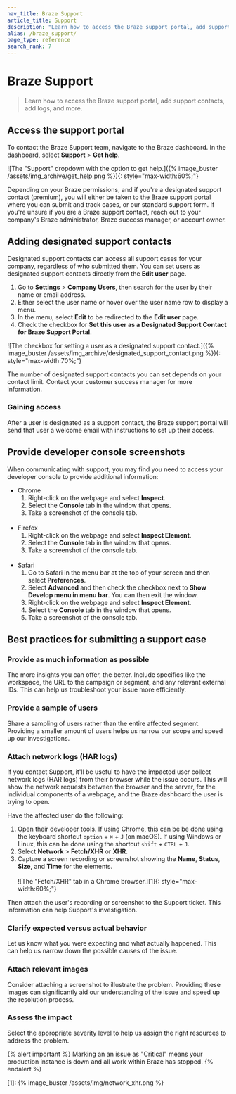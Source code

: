 ```yaml
---
nav_title: Braze Support
article_title: Support
description: "Learn how to access the Braze support portal, add support contacts, add logs, and more."
alias: /braze_support/
page_type: reference
search_rank: 7
---
```


# Braze Support

> Learn how to access the Braze support portal, add support contacts, add logs, and more.

## Access the support portal

To contact the Braze Support team, navigate to the Braze dashboard. In the dashboard, select **Support** > **Get help**.

![The "Support" dropdown with the option to get help.]({% image_buster /assets/img_archive/get_help.png %}){: style="max-width:60%;"}

Depending on your Braze permissions, and if you're a designated support contact (premium), you will either be taken to the Braze support portal where you can submit and track cases, or our standard support form. If you're unsure if you are a Braze support contact, reach out to your company's Braze administrator, Braze success manager, or account owner.

## Adding designated support contacts

Designated support contacts can access all support cases for your company, regardless of who submitted them. You can set users as designated support contacts directly from the **Edit user** page. 

1. Go to **Settings** > **Company Users**, then search for the user by their name or email address.
2. Either select the user name or hover over the user name row to display a menu. 
3. In the menu, select **Edit** to be redirected to the **Edit user** page.
4. Check the checkbox for **Set this user as a Designated Support Contact for Braze Support Portal**.

![The checkbox for setting a user as a designated support contact.]({% image_buster /assets/img_archive/designated_support_contact.png %}){: style="max-width:70%;"}

The number of designated support contacts you can set depends on your contact limit. Contact your customer success manager for more information.

### Gaining access

After a user is designated as a support contact, the Braze support portal will send that user a welcome email with instructions to set up their access.

## Provide developer console screenshots

When communicating with support, you may find you need to access your developer console to provide additional information:
- Chrome
  1. Right-click on the webpage and select **Inspect**.
  2. Select the **Console** tab in the window that opens.
  3. Take a screenshot of the console tab.<br><br>
- Firefox
  1. Right-click on the webpage and select **Inspect Element**.
  2. Select the **Console** tab in the window that opens.
  3. Take a screenshot of the console tab.<br><br>
- Safari
  1. Go to Safari in the menu bar at the top of your screen and then select **Preferences**.
  2. Select **Advanced** and then check the checkbox next to **Show Develop menu in menu bar**. You can then exit the window.
  3. Right-click on the webpage and select **Inspect Element**.
  4. Select the **Console** tab in the window that opens.
  5. Take a screenshot of the console tab.

## Best practices for submitting a support case

### Provide as much information as possible

The more insights you can offer, the better. Include specifics like the workspace, the URL to the campaign or segment, and any relevant external IDs. This can help us troubleshoot your issue more efficiently.

### Provide a sample of users

Share a sampling of users rather than the entire affected segment. Providing a smaller amount of users helps us narrow our scope and speed up our investigations.

### Attach network logs (HAR logs)

If you contact Support, it'll be useful to have the impacted user collect network logs (HAR logs) from their browser while the issue occurs. This will show the network requests between the browser and the server, for the individual components of a webpage, and the Braze dashboard the user is trying to open.

Have the affected user do the following:

1. Open their developer tools. If using Chrome, this can be be done using the keyboard shortcut `option` + `⌘` + `J` (on macOS). If using Windows or Linux, this can be done using the shortcut `shift` + `CTRL` + `J`.
2. Select **Network** > **Fetch/XHR** or **XHR**.
3. Capture a screen recording or screenshot showing the **Name**, **Status**, **Size**, and **Time** for the elements.<br><br>![The "Fetch/XHR" tab in a Chrome browser.][1]{: style="max-width:60%;"}

Then attach the user's recording or screenshot to the Support ticket. This information can help Support's investigation.

### Clarify expected versus actual behavior

Let us know what you were expecting and what actually happened. This can help us narrow down the possible causes of the issue.

### Attach relevant images

Consider attaching a screenshot to illustrate the problem. Providing these images can significantly aid our understanding of the issue and speed up the resolution process.

### Assess the impact

Select the appropriate severity level to help us assign the right resources to address the problem. 

{% alert important %}
Marking an an issue as "Critical" means your production instance is down and all work within Braze has stopped.
{% endalert %}

[1]: {% image_buster /assets/img/network_xhr.png %}
